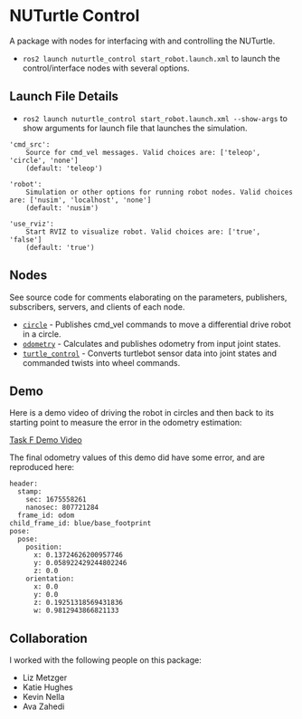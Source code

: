# NUTurtle Control
A package with nodes for interfacing with and controlling the NUTurtle.
* `ros2 launch nuturtle_control start_robot.launch.xml` to launch the control/interface nodes with several options.

## Launch File Details
* `ros2 launch nuturtle_control start_robot.launch.xml --show-args` to show arguments for launch file that launches the simulation.

```
'cmd_src':
    Source for cmd_vel messages. Valid choices are: ['teleop', 'circle', 'none']
    (default: 'teleop')

'robot':
    Simulation or other options for running robot nodes. Valid choices are: ['nusim', 'localhost', 'none']
    (default: 'nusim')

'use_rviz':
    Start RVIZ to visualize robot. Valid choices are: ['true', 'false']
    (default: 'true')
```

## Nodes
See source code for comments elaborating on the parameters, publishers, subscribers, servers, and clients of each node.
* [`circle`](src/circle.cpp) - Publishes cmd_vel commands to move a differential drive robot in a circle.
* [`odometry`](src/odometry.cpp) - Calculates and publishes odometry from input joint states.
* [`turtle_control`](src/turtle_control.cpp) - Converts turtlebot sensor data into joint states and commanded twists into wheel commands.

## Demo
Here is a demo video of driving the robot in circles and then back to its starting point to measure the error in the odometry estimation:

[Task F Demo Video](https://user-images.githubusercontent.com/113186159/216846953-e92cac5b-e0c0-44c2-90e0-a073deefb66f.mp4)

The final odometry values of this demo did have some error, and are reproduced here:

```
header:
  stamp:
    sec: 1675558261
    nanosec: 807721284
  frame_id: odom
child_frame_id: blue/base_footprint
pose:
  pose:
    position:
      x: 0.13724626200957746
      y: 0.058922429244802246
      z: 0.0
    orientation:
      x: 0.0
      y: 0.0
      z: 0.19251318569431836
      w: 0.9812943866821133
```

## Collaboration
I worked with the following people on this package:
* Liz Metzger
* Katie Hughes
* Kevin Nella
* Ava Zahedi
